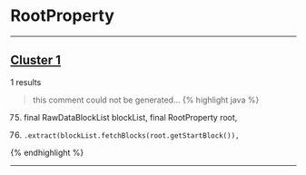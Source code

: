 # RootProperty

***

## [Cluster 1](./1)
1 results
> this comment could not be generated...
{% highlight java %}
75. final RawDataBlockList blockList, final RootProperty root,
81.     .extract(blockList.fetchBlocks(root.getStartBlock()),
{% endhighlight %}

***

